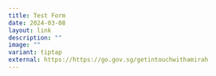 ```yaml
---
title: Test Form
date: 2024-03-08
layout: link
description: ""
image: ""
variant: tiptap
external: https://https://go.gov.sg/getintouchwithamirah
---
```

